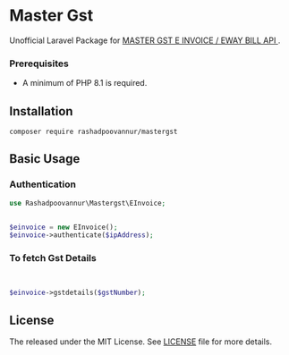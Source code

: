 # Master Gst 


Unofficial Laravel Package for [MASTER GST E INVOICE / EWAY BILL API ](https://mastergst.com).




### Prerequisites
- A minimum of PHP 8.1 is required.


## Installation


```
composer require rashadpoovannur/mastergst
```




## Basic Usage


### Authentication

```php
use Rashadpoovannur\Mastergst\EInvoice;


$einvoice = new EInvoice();
$einvoice->authenticate($ipAddress);


```




### To fetch Gst Details 

```php


$einvoice->gstdetails($gstNumber);


```


## License

The released under the MIT License. See [LICENSE](LICENSE) file for more details.